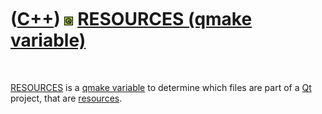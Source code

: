 
 

 

 

 

 

([C++](Cpp.md)) ![Qt](PicQt.png) [RESOURCES (qmake variable)](CppQmakeResources.md)
=====================================================================================

 

[RESOURCES](CppQmakeResources.md) is a [qmake
variable](CppQmakeVariable.md) to determine which files are part of a
[Qt](CppQt.md) project, that are [resources](CppResource.md).

 

 

 

 

 

 

